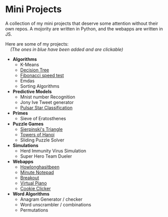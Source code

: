 # Mini Projects
A collection of my mini projects that deserve some attention without their own repos. A mojority are written in Python, and the webapps are written in JS.

Here are some of my projects:  
    *(The ones in blue have been added and are clickable)*
- **Algorithms**
    - K-Means
    - [Decision Tree](algorithms/decision-tree)
    - [Fibonacci speed test](algorithms/fibonacci)
    - Emdas
    - Sorting Algorithms
- **Predictive Models**
    - Mnist number Recognition
    - Jony Ive Tweet generator
    - [Pulsar Star Classification](predictive-models/pulsar-star-classification)
- **Primes**
    - Sieve of Eratosthenes
- **Puzzle Games**
    - [Sierpinski's Triangle](puzzle-games/sierpinskis-triangle)
    - [Towers of Hanoi](puzzle-games/towers-of-hanoi)
    - Sliding Puzzle Solver
- **Simulations**
    - Herd Immunity Virus Simulation
    - Super Hero Team Dueler
- **Webapps**
    - [Howlonghasitbeen](webapps/howlonghasitbeen)
    - [Minute Notepad](webapps/minute-notepad)
    - [Breakout](webapps/breakout)
    - [Virtual Piano](webapps/virtual-piano)
    - [Cookie Clicker](webapps/cookie-clicker)
- **Word Algorithms**
    - Anagram Generator / checker
    - Word unscrambler / combinations
    - Permutations